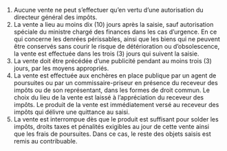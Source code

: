 1) Aucune vente ne peut s’effectuer qu’en vertu d’une autorisation du directeur général des impôts.
2) La vente a lieu au moins dix (10) jours après la saisie, sauf autorisation spéciale du
ministre chargé des finances dans les cas d’urgence.
En ce qui concerne les denrées périssables, ainsi que les biens qui ne peuvent être conservés sans courir le risque de détérioration ou d’obsolescence, la vente est effectuée dans les trois (3) jours qui suivent la saisie.
3) La vente doit être précédée d’une publicité pendant au moins trois (3) jours, par
les moyens appropriés.
4) La vente est effectuée aux enchères en place publique par un agent de poursuites
ou par un commissaire-priseur en présence du receveur des impôts ou de son représentant, dans les formes de droit commun.
Le choix du lieu de la vente est laissé à l’appréciation du receveur des impôts.
Le produit de la vente est immédiatement versé au receveur des impôts qui délivre une quittance au saisi.
5) La vente est interrompue dès que le produit est suffisant pour solder les impôts, droits
taxes et pénalités exigibles au jour de cette vente ainsi que les frais de poursuites. Dans ce cas, le reste des objets saisis est remis au contribuable.